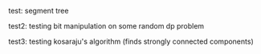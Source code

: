 test: segment tree

test2: testing bit manipulation on some random dp problem

test3: testing kosaraju's algorithm (finds strongly connected components)

